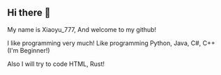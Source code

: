 ## Hi there 👋

<!--
**xiaoyu777-coder/xiaoyu777-coder** is a ✨ _special_ ✨ repository because its `README.md` (this file) appears on your GitHub profile.

Here are some ideas to get you started:

- 🔭 I’m currently working on ...
- 🌱 I’m currently learning ...
- 👯 I’m looking to collaborate on ...
- 🤔 I’m looking for help with ...
- 💬 Ask me about ...
- 📫 How to reach me: ...
- 😄 Pronouns: ...
- ⚡ Fun fact: ...
-->
My name is Xiaoyu_777, And welcome to my github!

I like programming very much! Like programming Python, Java, C#, C++ (I'm Beginner!)

Also I will try to code HTML, Rust!
